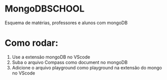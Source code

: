 # MongoDBSCHOOL
Esquema de matérias, professores e alunos com mongoDB

# Como rodar:
1. Use a extensão mongoDB no VScode
2. Suba o arquivo Compass como document no mongoDB
3. Adicione o arquivo playground como playground na extensão do mongo no VScode
